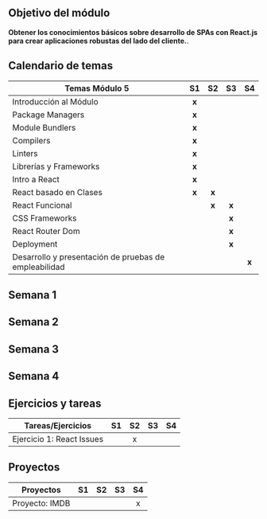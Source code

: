
## Objetivo del módulo

 **Obtener los conocimientos básicos sobre desarrollo de SPAs con React.js para crear aplicaciones robustas del lado del cliente.**. 

## Calendario de temas
|                          Temas Módulo 5                         |S1 |S2 |S3| S4  |
|-----------------------------------------------------|:--------:|:-----:|:-----:|:-----:|
| Introducción al Módulo                                |   **x**  |       |       |       |
| Package Managers                                      |   **x**  |       |       |       |
| Module Bundlers                           |  **x**  |       |       |       |
| Compilers                                   |   **x** |        |       |       |
| Linters                                           |  **x**  |       |       |       |
| Librerías y Frameworks                                         |  **x**   |       |        |
| Intro a React| **x**| | | |
| React basado en Clases|**x**| **x**|| |
| React Funcional| | **x**| **x**| |
| CSS Frameworks| | | **x**| |
| React Router Dom| | | **x**| |
| Deployment| | | **x**| |
|Desarrollo y presentación de pruebas de empleabilidad||||**x**|

## Semana 1

## Semana 2

## Semana 3

## Semana 4

## Ejercicios y tareas
| Tareas/Ejercicios                   | S1 | S2 | S3 | S4 |
|-------------------------------------|:----:|:----:|:----:|:----:|
| Ejercicio 1: React Issues                   |    |  x  |    |    |


## Proyectos
| Proyectos                            | S1 | S2 | S3 | S4 |
|---------------------------------------|:--:|:--:|:--:|:--:|
| Proyecto: IMDB                      |    |   |    |  x  |
